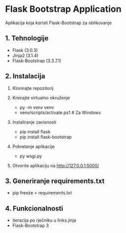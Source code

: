 # Flask Bootstrap Application
Aplikacija koja koristi Flask-Bootstrap za oblikovanje

## 1. Tehnologije
- Flask (3.0.3)
- Jinja2 (3.1.4)
- Flask-Bootstrap (3.3.7.1)

## 2. Instalacija
1. Klonirajte repozitorij

2. Kreirajte virtualno okruženje
    - py -m venv venv
    - venv/scripts/activate.ps1  # Za Windows

3. Instaliranje zavisnosti
    - pip install flask
    - pip install flask-bootstrap

4. Pokretanje aplikacije
    - py wsgi.py

5. Otvorite aplikaciju na http://127.0.0.1:5000/

## 3. Generiranje requirements.txt
- pip freeze > requirements.txt

## 4. Funkcionalnosti
- iteracija po rječniku u links.jinja
- Flask-Bootstrap 3